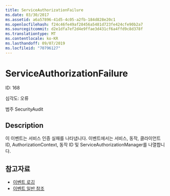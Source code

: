 ```yaml
---
title: ServiceAuthorizationFailure
ms.date: 03/30/2017
ms.assetid: a6a57896-41d5-4c05-a2fb-184d828e20c1
ms.openlocfilehash: f24c46fe49af28456a5481d723fe424cfe90b2a7
ms.sourcegitcommit: d2e1dfa7ef2d4e9ffae3d431cf6a4ffd9c8d378f
ms.translationtype: MT
ms.contentlocale: ko-KR
ms.lasthandoff: 09/07/2019
ms.locfileid: "70796127"
---
```

# <a name="serviceauthorizationfailure"></a>ServiceAuthorizationFailure
ID: 168  
  
 심각도: 오류  
  
 범주 SecurityAudit  
  
## <a name="description"></a>Description  
 이 이벤트는 서비스 인증 실패를 나타냅니다. 이벤트에서는 서비스, 동작, 클라이언트 ID, AuthorizationContext, 동작 ID 및 ServiceAuthorizationManager를 나열합니다.  
  
## <a name="see-also"></a>참고자료

- [이벤트 로깅](index.md)
- [이벤트 일반 참조](events-general-reference.md)
